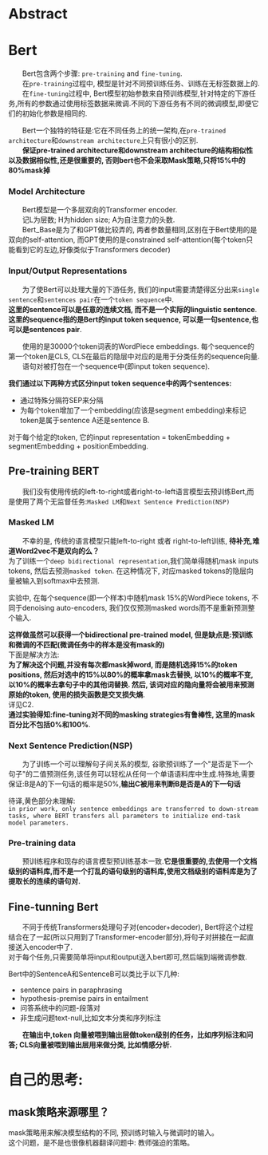 # Abstract

# Bert
&emsp;&emsp;Bert包含两个步骤: `pre-training` and `fine-tuning`.  
&emsp;&emsp;在`pre-training`过程中, 模型是针对不同预训练任务、训练在无标签数据上的.  
&emsp;&emsp;在`fine-tuning`过程中, Bert模型初始参数来自预训练模型,针对特定的下游任务,所有的参数通过使用标签数据来微调.不同的下游任务有不同的微调模型,即便它们的初始化参数是相同的. 

&emsp;&emsp;Bert一个独特的特征是:它在不同任务上的统一架构,在`pre-trained architecture`和`downstream architecture`上只有很小的区别.  
&emsp;&emsp;**保证pre-trained architecture和downstream architecture的结构相似性以及数据相似性,还是很重要的, 否则bert也不会采取Mask策略,只将15%中的80%mask掉**  

### Model Architecture
&emsp;&emsp;Bert模型是一个多层双向的Transformer encoder.  
&emsp;&emsp;记L为层数; H为hidden size; A为自注意力的头数.  
&emsp;&emsp;Bert_Base是为了和GPT做比较弄的, 两者参数量相同,区别在于Bert使用的是双向的self-attention, 而GPT使用的是constrained self-attention(每个token只能看到它的左边,好像类似于Transformers decoder)  
  
### Input/Output Representations
&emsp;&emsp;为了使Bert可以处理大量的下游任务, 我们的input需要清楚得区分出来`single sentence`和`sentences pair`在一个`token sequence`中.  
**这里的sentence可以是任意的连续文档, 而不是一个实际的linguistic sentence**.  
**这里的sequence指的是Bert的input token sequence, 可以是一句sentence,也可以是sentences pair**.  

&emsp;&emsp;使用的是30000个token词表的WordPiece embeddings. 每个sequence的第一个token是CLS, CLS在最后的隐层中对应的是用于分类任务的sequence向量.  
&emsp;&emsp;语句对被打包在一个sequence中(即input token sequence).  

**我们通过以下两种方式区分input token sequence中的两个sentences:**  
- 通过特殊分隔符SEP来分隔
- 为每个token增加了一个embedding(应该是segment embedding)来标记token是属于sentence A还是sentence B.  

对于每个给定的token, 它的input representation = tokenEmbedding + segmentEmbedding + positionEmbedding. 

## Pre-training BERT  
&emsp;&emsp;我们没有使用传统的left-to-right或者right-to-left语言模型去预训练Bert,而是使用了两个无监督任务:`Masked LM`和`Next Sentence Prediction(NSP)`

### Masked LM  
&emsp;&emsp;不幸的是, 传统的语言模型只能left-to-right 或者 right-to-left训练, **待补充,难道Word2vec不是双向的么？**  
为了训练一个`deep bidirectional representation`,我们简单得随机mask inputs tokens, 然后去预测`masked token`. 在这种情况下, 对应masked tokens的隐层向量被输入到softmax中去预测.  

实验中, 在每个sequence(即一个样本)中随机mask 15%的WordPiece tokens, 不同于denoising auto-encoders, 我们仅仅预测masked words而不是重新预测整个输入.  

**这样做虽然可以获得一个bidirectional pre-trained model, 但是缺点是:预训练和微调的不匹配(微调任务中的样本是没有mask的)**  
下面是解决方法:  
**为了解决这个问题,并没有每次都mask掉word, 而是随机选择15%的token positions, 然后对选中的15%以80%的概率拿mask去替换, 以10%的概率不变, 以10%的概率去拿句子中的其他词替换. 然后, 该词对应的隐向量将会被用来预测原始的token, 使用的损失函数是交叉损失熵**.  
详见C2.  
**通过实验得知:fine-tuning对不同的masking strategies有鲁棒性, 这里的mask百分比不包括0%和100%**.

### Next Sentence Prediction(NSP)  
&emsp;&emsp;为了训练一个可以理解句子间关系的模型, 谷歌预训练了一个"是否是下一个句子"的二值预测任务,该任务可以轻松从任何一个单语语料库中生成.特殊地,需要保证:B是A的下一句话的概率是50%,**输出C被用来判断B是否是A的下一句话**  

待译,黄色部分未理解:  
`in prior work, only sentence embeddings are transferred to down-stream tasks, where BERT transfers all parameters to initialize end-task model parameters.`  
### Pre-training data
&emsp;&emsp;预训练程序和现存的语言模型预训练基本一致.**它是很重要的,去使用一个文档级别的语料库,而不是一个打乱的语句级别的语料库,使用文档级别的语料库是为了提取长的连续的语句对.**  

## Fine-tunning Bert
&emsp;&emsp;不同于传统Transformers处理句子对(encoder+decoder), Bert将这个过程结合在了一起(所以只用到了Transformer-encoder部分),将句子对拼接在一起直接送入encoder中了.  
对于每个任务,只需要简单将input和output送入bert即可,然后端到端微调参数.  

Bert中的SentenceA和SentenceB可以类比于以下几种:  
- sentence pairs in paraphrasing
- hypothesis-premise pairs in entailment
- 问答系统中的问题-段落对
- 非生成问题text-null,比如文本分类和序列标注  
  
&emsp;&emsp;**在输出中,token 向量被喂到输出层做token级别的任务，比如序列标注和问答; CLS向量被喂到输出层用来做分类, 比如情感分析.**  


# 自己的思考:  
## mask策略来源哪里？ 
mask策略用来解决模型结构的不同, 预训练时输入与微调时的输入。  
这个问题，是不是也很像机器翻译问题中: 教师强迫的策略。  
